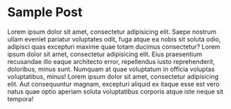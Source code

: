 # Sample Post

Lorem ipsum dolor sit amet, consectetur adipisicing elit. Saepe nostrum ullam eveniet pariatur voluptates odit,
fuga atque ea nobis sit soluta odio, adipisci quas excepturi maxime quae totam ducimus consectetur?
Lorem ipsum dolor sit amet, consectetur adipisicing elit. Eius praesentium recusandae illo eaque architecto error,
repellendus iusto reprehenderit, doloribus, minus sunt. Numquam at quae voluptatum in officia voluptas voluptatibus,
minus! Lorem ipsum dolor sit amet, consectetur adipisicing elit. Aut consequuntur magnam, excepturi aliquid ex itaque
esse est vero natus quae optio aperiam soluta voluptatibus corporis atque iste neque sit tempora!
